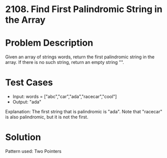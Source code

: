 # 2108. Find First Palindromic String in the Array

# Problem Description

Given an array of strings words, return the first palindromic string in the array. If there is no such string, return an empty string "".

# Test Cases

- Input: words = ["abc","car","ada","racecar","cool"]
- Output: "ada"

Explanation: The first string that is palindromic is "ada".
Note that "racecar" is also palindromic, but it is not the first.

# Solution

Pattern used: Two Pointers